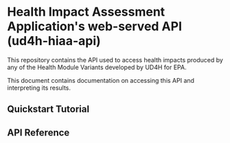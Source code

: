 # Health Impact Assessment Application's web-served API (ud4h-hiaa-api)
This repository contains the API used to access health impacts produced by any of the Health Module Variants developed by UD4H for EPA.

This document contains documentation on accessing this API and interpreting its results.

## Quickstart Tutorial

## API Reference
